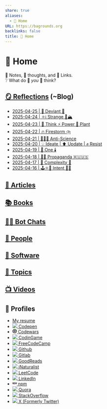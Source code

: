 ```yaml
---
share: true
aliases:
  - 🏡 Home
URL: https://bagrounds.org
backlinks: false
title: 🏡 Home
---
```

# 🏡 Home  
📑 Notes, 💭 thoughts, and 🔗 Links.  
❔ What do 🫵 _you_ 🤔 think?  
  
## [🪞 Reflections](./reflections/index.md) (~Blog)  
- [2025-04-25 | 👿 Deviant 🦊](./reflections/2025-04-25.md)  
- [2025-04-24 | ⚛️ℹ️ Strange 🧘🏔️](./reflections/2025-04-24.md)  
- [2025-04-23 | 💭 Think ⚡ Power 🌱 Plant](./reflections/2025-04-23.md)  
- [2025-04-22 | 🔥 Firestorm ⛈️](./reflections/2025-04-22.md)  
- [2025-04-21 | 🚫🥼🫠 Anti-Science](./reflections/2025-04-21.md)  
- [2025-04-20 | 💡 Ideate | ⬆️ Update | ✊ Resist](./reflections/2025-04-20.md)  
- [2025-04-19 | 🥳 One 🕯️](./reflections/2025-04-19.md)  
- [2025-04-18 | 🤥📣 Propaganda 🇷🇺🇺🇸](./reflections/2025-04-18.md)  
- [2025-04-17 | 🦋 Complexity 🧶](./reflections/2025-04-17.md)  
- [2025-04-16 | 🕹️⚛️🛜 Intent 🦊👀](./reflections/2025-04-16.md)  
  
  
## [📄  Articles](./articles/index.md)  
  
## [📚 Books](./books/index.md)  
  
## [🤖💬 Bot Chats](./bot-chats/index.md)  
  
## [👥 People](./people/index.md)  
  
## [💾 Software](./software/index.md)  
  
## [🌌 Topics](./topics/index.md)  
  
## [📺 Videos](./videos/index.md)  
  
## 🔗 Profiles  
- [My resume](./topics/my-resume.md)  
- <a href="http://codepen.io/bagrounds"><img style="height:1em; margin:0;" src="https://simpleicons.org/icons/codepen.svg"/> Codepen</a>  
- <a href="http://www.codewars.com/users/bagrounds"><img style="height:1em; margin:0;" src="https://raw.githubusercontent.com/bagrounds/icons/master/codewars.svg"/> Codewars</a>  
- <a href="https://www.codingame.com/profile/0d172b10ecb72b81c2bb2646e8be9d8a8930706"><img style="height:1em; margin:0;" src="https://simpleicons.org/icons/codingame.svg"/> CodinGame</a>  
- <a href="http://freecodecamp.com/bagrounds"><img style="height:1em; margin:0;" src="https://simpleicons.org/icons/freecodecamp.svg"/> FreeCodeCamp</a>  
- <a href="https://github.com/bagrounds"><img style="height:1em; margin:0;" src="https://simpleicons.org/icons/github.svg"/> Github</a>  
- <a href="http://gitlab.com/bagrounds"><img style="height:1em; margin:0;" src="https://simpleicons.org/icons/gitlab.svg"/> Gitlab</a>  
- <a href="http://goodreads.com/bagrounds"><img style="height:1em; margin:0;" src="https://simpleicons.org/icons/goodreads.svg"/> GoodReads</a>  
- <a href="https://www.inaturalist.org/people/8822063"><img style="height:1em; margin:0;" src="https://static.inaturalist.org/wiki_page_attachments/3154-original.png"/> iNaturalist</a>  
- <a href="https://leetcode.com/u/bagrounds"><img style="height:1em; margin:0;" src="https://simpleicons.org/icons/leetcode.svg"/> LeetCode</a>  
- <a href="https://linkedin.com/in/bagrounds"><img style="height:1em; margin:0;" src="https://simpleicons.org/icons/linkedin.svg"/> LinkedIn</a>  
- <a href="http://www.npmjs.com/~bagrounds"><img style="height:1em; margin:0;" src="https://raw.githubusercontent.com/bagrounds/icons/master/npm.svg"/> npm</a>  
- <a href="https://www.quora.com/profile/Bryan-Grounds"><img style="height:1em; margin:0;" src="https://simpleicons.org/icons/quora.svg"/> Quora</a>  
- <a href="http://stackoverflow.com/users/2081363/bagrounds"><img style="height:1em; margin:0;" src="https://simpleicons.org/icons/stackoverflow.svg"/> StackOverflow</a>  
- <a href="https://twitter.com/bagrounds"><img style="height:1em; margin:0;" src="https://simpleicons.org/icons/x.svg"/> X (Formerly Twitter)</a>  
